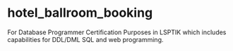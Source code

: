 # hotel_ballroom_booking
For Database Programmer Certification Purposes in LSPTIK which includes capabilities for DDL/DML SQL and web programming.
